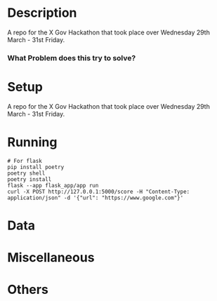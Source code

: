 # Description
A repo for the X Gov Hackathon that took place over Wednesday 29th March - 31st Friday.

### What Problem does this try to solve?


# Setup
A repo for the X Gov Hackathon that took place over Wednesday 29th March - 31st Friday.

# Running

```
# For flask
pip install poetry
poetry shell
poetry install
flask --app flask_app/app run
curl -X POST http://127.0.0.1:5000/score -H "Content-Type: application/json" -d '{"url": "https://www.google.com"}' 
```

# Data

# Miscellaneous

# Others




